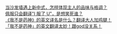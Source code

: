   
[当沙发墙遇上新中式，怎样体现主人的品味与格调？](http://www.dianyue.me/archives/319/2ke8dluq0vvehvf0/)  
[佩服只会翻译&quot;I 服了 U&quot;，是想笑死谁？](http://www.dianyue.me/archives/197/ferfbxey85472n30/)  
[《我不是药神》的英文译名是什么？翻译大人加鸡腿！](http://www.dianyue.me/archives/065/1rgbtrzvntdcjqjs/)  
[「我不是药神」的英文翻译太妙！跟god没关系！](http://www.dianyue.me/archives/724/qvbpbvenqa2eqc9f/)
